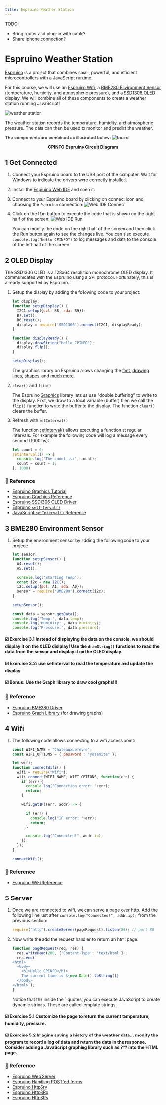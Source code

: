 ```yaml
---
title: Espruino Weather Station
---
```


TODO:
- Bring router and plug-in with cable?
- Share iphone connection?


# Espruino Weather Station

[Espruino](https://www.espruino.com/) is a project that combines small, powerful, and efficient microcontrollers with a JavaScript runtime.

For this course, we will use an [Espruino Wifi](https://www.espruino.com/WiFi), a [BME280 Environment Sensor](https://www.espruino.com/BME280) (temperature, humidity, and atmospheric pressure), and a [SSD1306 OLED](https://www.espruino.com/SSD1306) display. We will combine all of these components to create a weather station running JavaScript!

![weather station](./images/espruino.gif)

The weather station records the temperature, humidity, and atmospheric pressure. The data can then be used to monitor and predict the weather.

The components are combined as illustrated below:
![board](./images/board.svg)

<p align="center"><strong>CPINFO Espruino Circuit Diagram</strong></p>


## 1 Get Connected

1. Connect your Espruino board to the USB port of the computer. Wait for Windows to indicate the drivers were correctly installed.
1. Install the [Espruino Web IDE](https://chrome.google.com/webstore/detail/espruino-web-ide/bleoifhkdalbjfbobjackfdifdneehpo) and open it.
1. Connect to your Espruino board by clicking on connect icon and choosing the `Espruino` connection:
   ![Web IDE Connect](./images/ide-connect.png)
1. Click on the Run button to execute the code that is shown on the right half of the screen:
   ![Web IDE Run](./images/ide-run.png)

   You can modify the code on the right half of the screen and then click the Run button again to see the changes live. You can also execute `console.log("hello CPINFO")` to log messages and data to the console of the left half of the screen.

## 2 OLED Display

The SSD1306 OLED is a 128x64 resolution monochrome OLED display. It communicates with the Espruino using a SPI protocol. Fortunately, this is already supported by Espruino.

1. Setup the display by adding the following code to your project:
    ```javascript
    let display;
    function setupDisplay() {
      I2C1.setup({scl: B8, sda: B9});
      B7.set();
      B6.reset();
      display = require('SSD1306').connect(I2C1, displayReady);
    }

    function displayReady() {
      display.drawString("Hello CPINFO");
      display.flip();
    }

    setupDisplay();
    ```

   The graphics library on Espruino allows changing the [font](https://www.espruino.com/Graphics#text-fonts), [drawing lines](https://www.espruino.com/Graphics#random-lines), [shapes](https://www.espruino.com/Graphics#circles), and [much more](https://www.espruino.com/Reference#Graphics).

1. `clear()` and `flip()`

   The Espruino [Graphics](https://www.espruino.com/Graphics) library lets us use "double buffering" to write to the display. First, we draw to a local variable (buffer) then we call the `flip()` function to write the buffer to the display. The function `clear()` clears the buffer.

1. Refresh with `setInterval()`

   The function [setInterval()](https://www.espruino.com/Reference#l__global_setInterval) allows executing a function at regular intervals. For example the following code will log a message every second (1000ms):

   ```javascript
   let count = 0;
   setInterval(() => {
     console.log('The count is:', count);
     count = count + 1;
   }, 1000)
   ```
### 📖 Reference

* [Espruino Graphics Tutorial](https://www.espruino.com/Graphics)
* [Espruino Graphics Reference](https://www.espruino.com/Reference#Graphics)
* [Espruino SSD1306 OLED Driver](https://www.espruino.com/SSD1306)
* [Espruino `setInterval()`](https://www.espruino.com/Reference#l__global_setInterval)
* [JavaScript `setInterval()` Reference](https://developer.mozilla.org/en-US/docs/Web/API/WindowOrWorkerGlobalScope/setInterval)

## 3 BME280 Environment Sensor

1. Setup the environment sensor by adding the following code to your project:
    ```javascript
    let sensor;
    function setupSensor() {
      A4.reset();
      A5.set();

      console.log('Starting Temp');
      const i2c = new I2C();
      i2c.setup({scl: A1, sda: A0});
      sensor = require('BME280').connect(i2c);
    }

    setupSensor();

    const data = sensor.getData();
    console.log('Temp:', data.temp);
    console.log('Humidity:', data.humidity);
    console.log('Pressure:', data.pressure);
    ```

#### ☑️ Exercise 3.1 Instead of displaying the data on the console, we should display it on the OLED dislplay! Use the `drawString()` functions to read the data from the sensor and display it on the OLED display.

#### ☑️ Exercise 3.2: use setInterval to read the temperature and update the display

#### ☑️ Bonus: Use the Graph library to draw cool graphs!!!

### 📖 Reference

* [Espruino BME280 Driver](https://www.espruino.com/BME280)
* [Espruino Graph Library](https://www.espruino.com/graph) (for drawing graphs)

## 4 Wifi

1. The following code allows connecting to a wifi access point:

    ```javascript
    const WIFI_NAME = "ChateauxLefevre";
    const WIFI_OPTIONS = { password : "yosemite" };

    let wifi;
    function connectWifi() {
      wifi = require("Wifi");
      wifi.connect(WIFI_NAME, WIFI_OPTIONS, function(err) {
        if (err) {
          console.log("Connection error: "+err);
          return;
        }

        wifi.getIP((err, addr) => {

          if (err) {
            console.log("IP error: "+err);
            return;
          }

          console.log("Connected!", addr.ip);
        });
      });
    }

    connectWifi();
    ```

### 📖 Reference

* [Espruino WiFi Reference](https://www.espruino.com/WiFi#using-wifi)

## 5 Server

1. Once we are connected to wifi, we can serve a page over http. Add the following line just after `console.log("Connected!", addr.ip);` from the previous section:

    ```javascript
    require("http").createServer(pageRequest).listen(80); // port 80
    ```

1. Now write the add the request handler to return an html page:

    ```javascript
    function pageRequest(req, res) {
      res.writeHead(200, {'Content-Type': 'text/html'});
      res.end(`
    <html>
      <body>
        <h1>Hello CPINFO</h1>
        The current time is ${new Date().toString()}
      </body>
    </html>`);
    }
    ```

   Notice that the inside the ` quotes, you can execute JavaScript to create dynamic strings. These are called template strings.

#### ☑️ Exercise 5.1 Customize the page to return the current temperature, humidity, pressure.

#### ☑️ Exercise 5.2 Imagine saving a history of the weather data... modify the program to record a log of data and return the data in the response. Consider adding a JavaScript graphing library such as ??? into the HTML page.

### 📖 Reference

* [Espruino Web Server](https://www.espruino.com/Internet#server)
* [Espruino Handling POST'ed forms](https://www.espruino.com/Posting+Forms)
* [Espruino HttpSrv](https://www.espruino.com/Reference#httpSrv)
* [Espruino HttpSRq](https://www.espruino.com/Reference#httpSRq)
* [Espruino HttpSRs](https://www.espruino.com/Reference#httpSRs)

